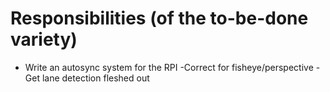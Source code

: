 # Responsibilities (of the to-be-done variety)
- Write an autosync system for the RPI
    -Correct for fisheye/perspective
    -Get lane detection fleshed out

  